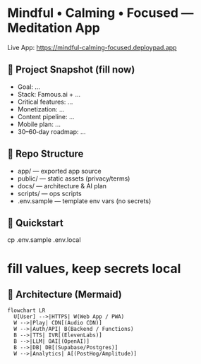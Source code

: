 # Mindful • Calming • Focused — Meditation App

Live App: https://mindful-calming-focused.deploypad.app

## 🚦 Project Snapshot (fill now)
- Goal: ...
- Stack: Famous.ai + ...
- Critical features: ...
- Monetization: ...
- Content pipeline: ...
- Mobile plan: ...
- 30–60‑day roadmap: ...

## 🧱 Repo Structure
- app/ — exported app source
- public/ — static assets (privacy/terms)
- docs/ — architecture & AI plan
- scripts/ — ops scripts
- .env.sample — template env vars (no secrets)

## 🔧 Quickstart
cp .env.sample .env.local
# fill values, keep secrets local

## 📐 Architecture (Mermaid)
```mermaid
flowchart LR
  U[User] -->|HTTPS| W(Web App / PWA)
  W -->|Play| CDN[(Audio CDN)]
  W -->|Auth/API| B(Backend / Functions)
  B -->|TTS| IVR[(ElevenLabs)]
  B -->|LLM| OAI[(OpenAI)]
  B -->|DB| DB[(Supabase/Postgres)]
  W -->|Analytics| A[(PostHog/Amplitude)]
```